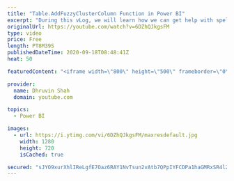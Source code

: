 ```yaml
---
title: "Table.AddFuzzyClusterColumn Function in Power BI"
excerpt: "During this vLog, we will learn how we can get help with spellings in Power BI using Table.AddFuzzyClusterColumn function in Power BI. AddFuzzyClusterColumn function adds a new column with representative values obtained by fuzzy grouping values of the specified column in a table.     We will check how"
originalUrl: https://youtube.com/watch?v=6DZhQJkgsFM
type: video
price: Free
length: PT8M39S
publishedDateTime: 2020-09-18T08:48:41Z
heat: 50

featuredContent: "<iframe width=\"800\" height=\"500\" frameborder=\"0\" src=\"https://www.youtube.com/embed/6DZhQJkgsFM\" allow=\"accelerometer; autoplay; encrypted-media; gyroscope; picture-in-picture\" allowfullscreen></iframe>"

provider:
  name: Dhruvin Shah
  domain: youtube.com

topics:
  - Power BI

images:
  - url: https://i.ytimg.com/vi/6DZhQJkgsFM/maxresdefault.jpg
    width: 1280
    height: 720
    isCached: true

secured: "sJYO9xurXhlIReLgfE7Oaz6RAY1NvTsun2vAtb7QPpIYFCDPa1haGMRxSR4lZ+4Ugjsd1Kx4kPPrV460P45Z/mp/sSLQ3qfXcOemF+gmkXQz+YP43jfukaiRQgh97sxeUmTq+/VeP/fZRQsumSCQgGEXYrlAIveY6qAlD24YUSg11ULaHAImgnv66GMWlaDW824QGRJJ/DYlejc+xfDQfryi8TQN46ZcM9KkavSpKac9GEGkEpWILWTqDwnzKhY8LznAkM0xSTXUc76YS/gxBoiKClhxq6olvM0UUzhJ6MRGzwBtN8vJH6B5aeTKgZEH8rEaLe0Axen6KWRVeaUrnyRHXc571Yaxx1EacPaF0VjvnhjJkiJSLSYrohqWWof/z8kqeJMRS7lN8GbtaXCm8uDygJ+LyH3MtO6JeRwiQ1E=;wydyFY3mpXQpHtYQpX/REw=="
---
```


